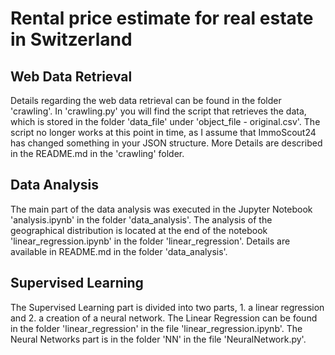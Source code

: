 # Rental price estimate for real estate in Switzerland

## Web Data Retrieval

Details regarding the web data retrieval can be found in the folder 'crawling'. In 'crawling.py' you will find the script that retrieves the data, which is stored in the folder 'data_file' under 'object_file - original.csv'.
The script no longer works at this point in time, as I assume that ImmoScout24 has changed something in your JSON structure. More Details are described in the README.md in the 'crawling' folder.

## Data Analysis

The main part of the data analysis was executed in the Jupyter Notebook 'analysis.ipynb' in the folder 'data_analysis'. The analysis of the geographical distribution is located at the end of the notebook 'linear_regression.ipynb' in the folder 'linear_regression'.
Details are available in README.md in the folder 'data_analysis'.

## Supervised Learning

The Supervised Learning part is divided into two parts, 1. a linear regression and 2. a creation of a neural network.
The Linear Regression can be found in the folder 'linear_regression' in the file 'linear_regression.ipynb'.
The Neural Networks part is in the folder 'NN' in the file 'NeuralNetwork.py'.
